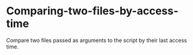 # Comparing-two-files-by-access-time
Compare two files passed as arguments to the script by their last access time.
